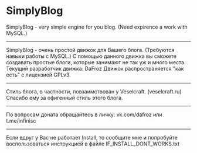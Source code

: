 # SimplyBlog
SimplyBlog - very simple engine for you blog. (Need expirence a work with MySQL.)
***
SimplyBlog - очень простой движок для Вашего блога. (Требуются навыки работы с MySQL.)
С помощью данного движка вы сможете создавать простые блоги, которые занимают не так уж и много места.
Текущий разработчик движка: DaFroz
Движок распространяется "как есть" с лицензией GPLv3.
***
Стиль блога, в частности, повзаимствован у Veselcraft. (veselcraft.ru)
Спасибо ему за офигенный стиль этого блога.
***
По вопросам доната обращайтесь в личку: vk.com/dafroz или t.me/infinisc
***
Если вдруг у Вас не работает Install, то сообщите мне и попробуйте воспользоваться инструкцией в файле IF_INSTALL_DONT_WORKS.txt
